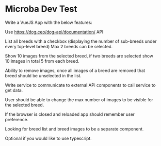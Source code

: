 # Microba Dev Test
Write a VueJS App with the below features:

Use https://dog.ceo/dog-api/documentation/ API

List all breeds with a checkbox (displaying the number of sub-breeds under every top-level breed)
Max 2 breeds can be selected.



Show 10 images from the selected breed, if two breeds are selected show 10 images in total 5 from each breed.




Ability to remove images, once all images of a breed are removed that breed should be unselected in the list.



Write service to communicate to external API components to call service to get data.


User should be able to change the max number of images to be visible for the selected breed.


If the browser is closed and reloaded app should remember user preference.



Looking for breed list and breed images to be a separate component.



Optional if you would like to use typescript.

